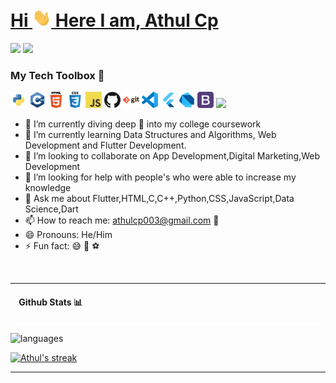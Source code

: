 

# [Hi <img src="https://raw.githubusercontent.com/ABSphreak/ABSphreak/master/gifs/Hi.gif" width="30px"> Here I am, Athul Cp](https://athul-cp.github.io/)
[<img height="30" src="https://img.shields.io/badge/twitter-%231DA1F2.svg?&style=for-the-badge&logo=twitter&logoColor=white" />][twitter]
[<img height="30" src="https://img.shields.io/badge/linkedin-blue.svg?&style=for-the-badge&logo=linkedin&logoColor=white" />][LinkedIn]

### My Tech Toolbox 🧰 
<p align="left"> 
<code><img width="26px" src="https://raw.githubusercontent.com/github/explore/80688e429a7d4ef2fca1e82350fe8e3517d3494d/topics/python/python.png"></code>
<code><img width="26px" src="https://raw.githubusercontent.com/github/explore/80688e429a7d4ef2fca1e82350fe8e3517d3494d/topics/cpp/cpp.png"></code>
<code><img width="26px" src="https://raw.githubusercontent.com/github/explore/80688e429a7d4ef2fca1e82350fe8e3517d3494d/topics/html/html.png"></code>
<code><img width="26px" src="https://raw.githubusercontent.com/github/explore/80688e429a7d4ef2fca1e82350fe8e3517d3494d/topics/css/css.png"></code>
<code><img width="26px" src="https://raw.githubusercontent.com/github/explore/80688e429a7d4ef2fca1e82350fe8e3517d3494d/topics/javascript/javascript.png"></code>
<code><img width="26px" src="https://raw.githubusercontent.com/github/explore/78df643247d429f6cc873026c0622819ad797942/topics/github/github.png"></code>
<code><img width="26px" src="https://raw.githubusercontent.com/github/explore/80688e429a7d4ef2fca1e82350fe8e3517d3494d/topics/git/git.png"></code>
<code><img width="26px" src="https://raw.githubusercontent.com/github/explore/80688e429a7d4ef2fca1e82350fe8e3517d3494d/topics/visual-studio-code/visual-studio-code.png"></code>
<code><img width="26px" src="https://raw.githubusercontent.com/github/explore/80688e429a7d4ef2fca1e82350fe8e3517d3494d/topics/flutter/flutter.png"></code>
<code><img width="26px" src="https://raw.githubusercontent.com/github/explore/80688e429a7d4ef2fca1e82350fe8e3517d3494d/topics/dart/dart.png"></code>
<code><img width="26px" src="https://raw.githubusercontent.com/github/explore/80688e429a7d4ef2fca1e82350fe8e3517d3494d/topics/bootstrap/bootstrap.png"></code>
 <code><img width="26px" src="https://raw.githubusercontent.com/github/explore/80688e429a7d4ef2fca1e82350fe8e3517d3494d/topics/canva/canva.png"></code>

 

<!--<img src="https://i.pinimg.com/originals/50/f1/58/50f1582a95bdac10f1c3fa295c8b947b.png" alt="mysql" width="40" height="40"/>
<img src="https://upload.wikimedia.org/wikipedia/commons/2/29/Postgresql_elephant.svg" alt="PostGreSQL" width="40" height="40"/> -->
</p> 

 
 
- 🔭 I’m currently diving deep 🤿 into my college coursework
- 🌱 I’m currently learning Data Structures and Algorithms, Web Development and Flutter Development.
- 👯 I’m looking to collaborate on App Development,Digital Marketing,Web Development
- 🤔 I’m looking for help with people's who were able to increase my knowledge
- 💬 Ask me about Flutter,HTML,C,C++,Python,CSS,JavaScript,Data Science,Dart
- 📫 How to reach me: athulcp003@gmail.com 📧
- 😄 Pronouns: He/Him
- ⚡ Fun fact: 😅 🏏 ⚽
<br> 
<hr>


<h4> &nbsp;  &nbsp; Github Stats  📊 </h4>
<hr style="height:2px;border-width:0;color:gray;background-color:white"> 


<img src="https://github-readme-stats.vercel.app/api/top-langs/?username=athul-cp&layout=compact&theme=tokyonight" alt="languages" height="165">
<!--<h4>Visitor Count:</h4>

 ![Visitor Count](https://profile-counter.glitch.me/{athul-cp}/count.svg) -->

<p align="left"> <img src="https://github-readme-stats.vercel.app/api?username=athul-cp&show_icons=true&theme=gotham" alt="Athul Cp | Stats" />
<hr>
<h4>🔥Streak Stats</h4> 

<hr>
<!-- GitHub Readme Streak Stats - https://github.com/DenverCoder1/github-readme-streak-stats -->
<p align="left">
  <a href="https://github.com/athul-cp/github-readme-streak-stats">
    <img title="🔥 Get streak stats for your profile at git.io/streak-stats" alt="Athul's streak" src="https://github-readme-streak-stats.herokuapp.com/?user=athul-cp&theme=monokai-metallian&hide_border=true"/>
  </a>
<!--   <p align="center">🔥 Get streak stats for your profile at <a href="https://git.io/streak-stats">git.io/streak-stats</a></p> -->
</p>
<hr>
<!--<h5>Athul Cp's Wakatime Status :
 <hr>
<img title="Wakatime" alt="Time" src="https://github-readme-stats.vercel.app/api/wakatime?username=Athul_Cp"/> -->
     
<!-- [Athul CP's wakatime stats](https://github-readme-stats.vercel.app/api/wakatime?username=Athul_Cp) 
<!--(https://github.com/athul-cp/github-readme-stats) -->



 
[twitter]: https://twitter.com/athulcp_
[linkedin]: https://www.linkedin.com/in/athulcp/

